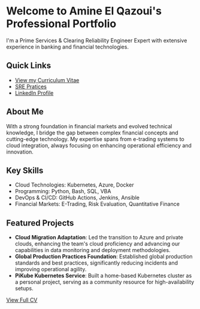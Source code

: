 # Welcome to Amine El Qazoui's Professional Portfolio

I'm a Prime Services & Clearing Reliability Engineer Expert with extensive experience in banking and financial technologies.

## Quick Links

- [View my Curriculum Vitae](/curriculum-vitae)
- [SRE Pratices](/sre-practices-implementation)
- [LinkedIn Profile](https://www.linkedin.com/in/amine-el-qazoui-43450926)

## About Me

With a strong foundation in financial markets and evolved technical knowledge, I bridge the gap between complex financial concepts and cutting-edge technology. My expertise spans from e-trading systems to cloud integration, always focusing on enhancing operational efficiency and innovation.

## Key Skills

- Cloud Technologies: Kubernetes, Azure, Docker
- Programming: Python, Bash, SQL, VBA
- DevOps & CI/CD: GitHub Actions, Jenkins, Ansible
- Financial Markets: E-Trading, Risk Evaluation, Quantitative Finance

## Featured Projects

- **Cloud Migration Adaptation**: Led the transition to Azure and private clouds, enhancing the team's cloud proficiency and advancing our capabilities in data monitoring and deployment methodologies.
- **Global Production Practices Foundation**: Established global production standards and best practices, significantly reducing incidents and improving operational agility.
- **PiKube Kubernetes Service**: Built a home-based Kubernetes cluster as a personal project, serving as a community resource for high-availability setups.

[View Full CV](/curriculum-vitae)